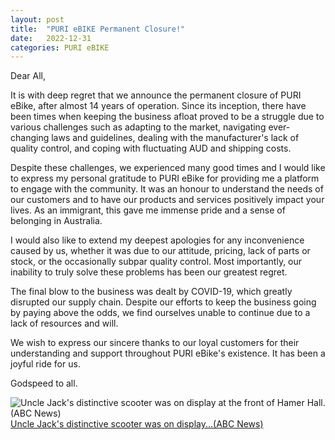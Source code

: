 ```yaml
---
layout: post
title:  "PURI eBIKE Permanent Closure!"
date:   2022-12-31
categories: PURI eBIKE
---
```

Dear All,

It is with deep regret that we announce the permanent closure of PURI eBike, after almost 14 years of operation. Since its inception, there have been times when keeping the business afloat proved to be a struggle due to various challenges such as adapting to the market, navigating ever-changing laws and guidelines, dealing with the manufacturer's lack of quality control, and coping with fluctuating AUD and shipping costs.

Despite these challenges, we experienced many good times and I would like to express my personal gratitude to PURI eBike for providing me a platform to engage with the community. It was an honour to understand the needs of our customers and to have our products and services positively impact your lives. As an immigrant, this gave me immense pride and a sense of belonging in Australia.

I would also like to extend my deepest apologies for any inconvenience caused by us, whether it was due to our attitude, pricing, lack of parts or stock, or the occasionally subpar quality control. Most importantly, our inability to truly solve these problems has been our greatest regret.

The final blow to the business was dealt by COVID-19, which greatly disrupted our supply chain. Despite our efforts to keep the business going by paying above the odds, we find ourselves unable to continue due to a lack of resources and will.

We wish to express our sincere thanks to our loyal customers for their understanding and support throughout PURI eBike's existence. It has been a joyful ride for us.

Godspeed to all.

![Uncle Jack's distinctive scooter was on display at the front of Hamer Hall.(ABC News)](https://i.imgur.com/Q83zDuS.jpg)
[Uncle Jack's distinctive scooter was on display...(ABC News)](https://www.abc.net.au/news/2022-10-18/uncle-jack-charles-aboriginal-actor-state-funeral-melbourne/101546258)
